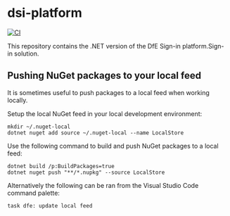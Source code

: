 # dsi-platform

[![CI](https://github.com/DFE-Digital/dsi-platform/actions/workflows/ci.yml/badge.svg)](https://github.com/DFE-Digital/dsi-platform/actions/workflows/ci.yml)

This repository contains the .NET version of the DfE Sign-in platform.Sign-in solution.

## Pushing NuGet packages to your local feed

It is sometimes useful to push packages to a local feed when working locally.

Setup the local NuGet feed in your local development environment:

```pwsh
mkdir ~/.nuget-local
dotnet nuget add source ~/.nuget-local --name LocalStore
```

Use the following command to build and push NuGet packages to a local feed:

```pwsh
dotnet build /p:BuildPackages=true
dotnet nuget push "**/*.nupkg" --source LocalStore
```

Alternatively the following can be ran from the Visual Studio Code command palette:

```
task dfe: update local feed
```
